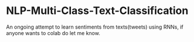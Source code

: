# NLP-Multi-Class-Text-Classification

An ongoing attempt to learn sentiments from texts(tweets) using RNNs, if anyone wants to colab do let me know.
